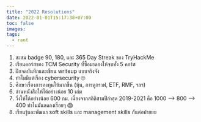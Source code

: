 ```yaml
---
title: "2022 Resolutions"
date: 2022-01-01T15:17:38+07:00
toc: false
images:
tags:
  - rant
---
```


1. สะสม badge 90, 180, และ 365 Day Streak ของ TryHackMe
2. เรียนคอร์สของ TCM Security ที่ซื้อมาดองให้จบทั้ง 5 คอร์ส
3. ฝึกจดบันทึกและเขียน writeup แบบจริงจัง
4. ทำไมมีแต่เรื่อง cybersecurity 🙄
5. ศึกษาเรื่องการลงทุนให้มากขึ้น (หุ้น, การดูกราฟ, ETF, RMF, ฯลฯ)
6. อ่านหนังสือให้ได้อย่างน้อย 10 เล่ม
7. วิ่งให้ได้อย่างน้อย 600 กม. เนื่องจากสถิติสามปีล่าสุด 2019-2021 คือ 1000 --> 800 --> 400 ทำไมมันลดลงเรื่อยๆ 😱
8. เรียนรู้และพัฒนา soft skills และ management skills กันต่อปายยย
